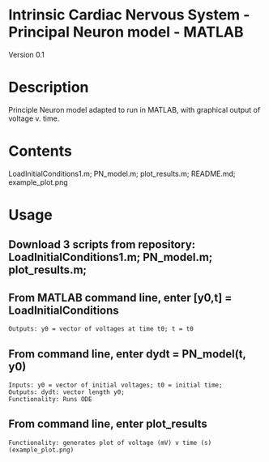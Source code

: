 # Intrinsic Cardiac Nervous System - Principal Neuron model - MATLAB
Version 0.1

# Description
Principle Neuron model adapted to run in MATLAB, with graphical output of voltage v. time. 

# Contents
LoadInitialConditions1.m; 
PN_model.m; 
plot_results.m;
README.md; 
example_plot.png

# Usage
## Download 3 scripts from repository: LoadInitialConditions1.m; PN_model.m; plot_results.m; 

## From MATLAB command line, enter [y0,t] = LoadInitialConditions
    Outputs: y0 = vector of voltages at time t0; t = t0

## From command line, enter dydt = PN_model(t, y0)
    Inputs: y0 = vector of initial voltages; t0 = initial time;  
    Outputs: dydt: vector length y0; 
    Functionality: Runs ODE
    
## From command line, enter plot_results
    Functionality: generates plot of voltage (mV) v time (s) (example_plot.png)

